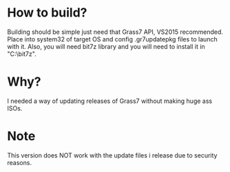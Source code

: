 # How to build?
Building should be simple just need that Grass7 API, VS2015 recommended.
Place into system32 of target OS and config .gr7updatepkg files to launch with it.
Also, you will need bit7z library and you will need to install it in "C:\bit7z".
# Why?
I needed a way of updating releases of Grass7 without making huge ass ISOs.
# Note
This version does NOT work with the update files i release due to security reasons.
